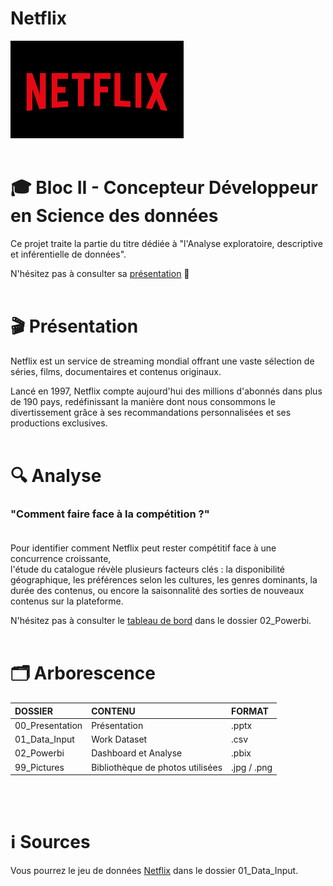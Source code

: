 # Netflix 

<img src="https://raw.githubusercontent.com/aevlkm/Netflix/main/99_Pictures/Netflix_Logo_Long.png" alt="Netflix_Background" width="55%"> <br> <br>


# 🎓 Bloc II - Concepteur Développeur en Science des données

Ce projet traite la partie du titre dédiée à "l'Analyse exploratoire, descriptive et inférentielle de données". <br> 

N'hésitez pas à consulter sa [présentation](00_Presentation/Netflix_Presentation.pdf?raw=true) 🙂 <br> <br>


# 🎬 Présentation

Netflix est un service de streaming mondial offrant une vaste sélection de séries, films, documentaires et contenus originaux. <br>

Lancé en 1997, Netflix compte aujourd'hui des millions d'abonnés dans plus de 190 pays, redéfinissant la manière dont nous consommons le divertissement grâce à ses recommandations personnalisées et ses productions exclusives. <br> <br>


# 🔍 Analyse

### "Comment faire face à la compétition ?" <br> <br>

Pour identifier comment Netflix peut rester compétitif face à une concurrence croissante, <br>
l'étude du catalogue révèle plusieurs facteurs clés : la disponibilité géographique, les préférences selon les cultures, les genres dominants, la durée des contenus, ou encore la saisonnalité des sorties de nouveaux contenus sur la plateforme. <br>

N'hésitez pas à consulter le [tableau de bord](02_Powerbi/Netflix.pbix?raw=true) dans le dossier 02_Powerbi. <br> <br>


# 🗂 Arborescence
 
**DOSSIER** | **CONTENU** | **FORMAT** 
:---|:--- |:---
 00_Presentation | Présentation | .pptx 
 01_Data_Input | Work Dataset |.csv
 02_Powerbi | Dashboard et Analyse | .pbix
 99_Pictures | Bibliothèque de photos utilisées | .jpg / .png 

 <br> <br>

# ℹ️ Sources

Vous pourrez le jeu de données [Netflix](https://github.com/aevlkm/Netflix/raw/main/01_Data_Input/Netflix.csv) dans le dossier 01_Data_Input. <br> <br>


